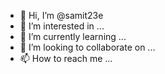 - 👋 Hi, I’m @samit23e
- 👀 I’m interested in ...
- 🌱 I’m currently learning ...
- 💞️ I’m looking to collaborate on ...
- 📫 How to reach me ...

<!---
samit23e/samit23e is a ✨ special ✨ repository because its `README.md` (this file) appears on your GitHub profile.
You can click the Preview link to take a look at your changes.
--->
